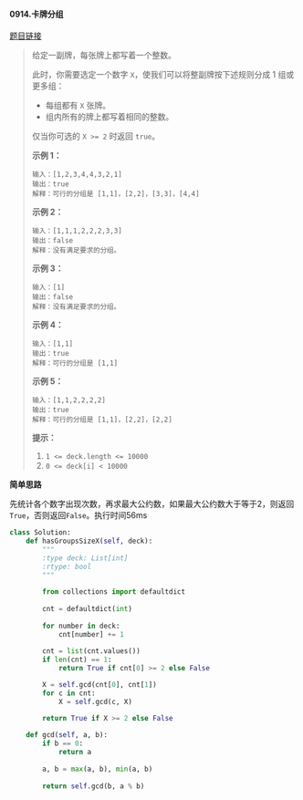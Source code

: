 #### 0914.卡牌分组
[题目链接](https://leetcode-cn.com/problems/x-of-a-kind-in-a-deck-of-cards/)
> 给定一副牌，每张牌上都写着一个整数。
>
> 此时，你需要选定一个数字 `X`，使我们可以将整副牌按下述规则分成 1 组或更多组：
>
> - 每组都有 `X` 张牌。
> - 组内所有的牌上都写着相同的整数。
>
> 仅当你可选的 `X >= 2` 时返回 `true`。
>
>  
>
> **示例 1：**
>
> ```
> 输入：[1,2,3,4,4,3,2,1]
> 输出：true
> 解释：可行的分组是 [1,1]，[2,2]，[3,3]，[4,4]
> ```
>
> **示例 2：**
>
> ```
> 输入：[1,1,1,2,2,2,3,3]
> 输出：false
> 解释：没有满足要求的分组。
> ```
>
> **示例 3：**
>
> ```
> 输入：[1]
> 输出：false
> 解释：没有满足要求的分组。
> ```
>
> **示例 4：**
>
> ```
> 输入：[1,1]
> 输出：true
> 解释：可行的分组是 [1,1]
> ```
>
> **示例 5：**
>
> ```
> 输入：[1,1,2,2,2,2]
> 输出：true
> 解释：可行的分组是 [1,1]，[2,2]，[2,2]
> ```
>
>
> **提示：**
>
> 1. `1 <= deck.length <= 10000`
> 2. `0 <= deck[i] < 10000`

**简单思路**

先统计各个数字出现次数，再求最大公约数，如果最大公约数大于等于2，则返回```True```，否则返回```False```。执行时间56ms

```python
class Solution:
    def hasGroupsSizeX(self, deck):
        """
        :type deck: List[int]
        :rtype: bool
        """
         
        from collections import defaultdict
        
        cnt = defaultdict(int)
        
        for number in deck:
            cnt[number] += 1
        
        cnt = list(cnt.values())
        if len(cnt) == 1:
            return True if cnt[0] >= 2 else False

        X = self.gcd(cnt[0], cnt[1])
        for c in cnt:
            X = self.gcd(c, X)

        return True if X >= 2 else False
    
    def gcd(self, a, b):
        if b == 0:
            return a
        
        a, b = max(a, b), min(a, b)
        
        return self.gcd(b, a % b)
```

